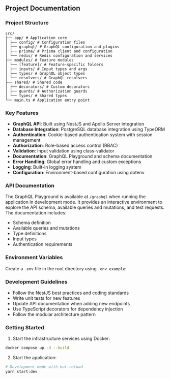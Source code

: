 ## Project Documentation

### Project Structure

```text
src/
├── app/ # Application core
│ ├── config/ # Configuration files
│ ├── graphql/ # GraphQL configuration and plugins
│ ├── prisma/ # Prisma client and configuration
│ └── redis/ # Redis configuration and services
├── modules/ # Feature modules
│ └── [feature]/ # Feature-specific folders
│ ├── inputs/ # Input types and args
│ ├── types/ # GraphQL object types
│ └── resolvers/ # GraphQL resolvers
├── shared/ # Shared code
│ ├── decorators/ # Custom decorators
│ ├── guards/ # Authorization guards
│ └── types/ # Shared types
└── main.ts # Application entry point
```

### Key Features

- **GraphQL API**: Built using NestJS and Apollo Server integration
- **Database Integration**: PostgreSQL database integration using TypeORM
- **Authentication**: Cookie-based authentication system with session management
- **Authorization**: Role-based access control (RBAC)
- **Validation**: Input validation using class-validator
- **Documentation**: GraphQL Playground and schema documentation
- **Error Handling**: Global error handling and custom exceptions
- **Logging**: Built-in logging system
- **Configuration**: Environment-based configuration using dotenv

### API Documentation

The GraphQL Playground is available at `/graphql` when running the application in development mode. It provides an interactive environment to explore the API schema, available queries and mutations, and test requests. The documentation includes:

- Schema definition
- Available queries and mutations
- Type definitions
- Input types
- Authentication requirements

### Environment Variables

Create a `.env` file in the root directory using `.env.example`:

### Development Guidelines

- Follow the NestJS best practices and coding standards
- Write unit tests for new features
- Update API documentation when adding new endpoints
- Use TypeScript decorators for dependency injection
- Follow the modular architecture pattern

### Getting Started

1. Start the infrastructure services using Docker:

```bash
docker compose up -d --build
```

2. Start the application:

```bash
# Development mode with hot-reload
yarn start:dev
```
